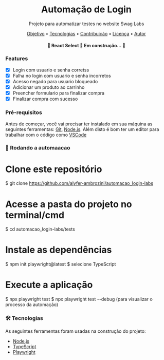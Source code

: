 <h1 align="center">Automação de Login</h1>

<p align="center">Projeto para automatizar testes no website Swag Labs</p>

<p align="center">
 <a href="#objetivo">Objetivo</a> •
 <a href="#tecnologias">Tecnologias</a> • 
 <a href="#contribuicao">Contribuição</a> • 
 <a href="#licenc-a">Licença</a> • 
 <a href="#autor">Autor</a>
</p>

<h4 align="center"> 
	🚧  React Select 🚀 Em construção...  🚧
</h4>

### Features

- [x] Login com usuario e senha corretss
- [x] Falha no login com usuario e senha incorretos
- [x] Acesso negado para usuario bloqueado
- [x] Adicionar um produto ao carrinho
- [x] Preencher formulario para finalizar compra
- [x] Finalizar compra com sucesso

### Pré-requisitos

Antes de começar, você vai precisar ter instalado em sua máquina as seguintes ferramentas:
[Git](https://git-scm.com), [Node.js](https://nodejs.org/en/). 
Além disto é bom ter um editor para trabalhar com o código como [VSCode](https://code.visualstudio.com/)

### 🎲 Rodando a automaacao

# Clone este repositório
$ git clone <https://github.com/alyfer-ambrozini/automacao_login-labs>

# Acesse a pasta do projeto no terminal/cmd
$ cd automacao_login-labs/tests

# Instale as dependências
$ npm init playwright@latest
$ selecione TypeScript

# Execute a aplicação
$ npx playwright test
$ npx playwright test --debug (para visualizar o processo da automação)

### 🛠 Tecnologias

As seguintes ferramentas foram usadas na construção do projeto:

- [Node.js](https://nodejs.org/en/)
- [TypeScript](https://www.typescriptlang.org/)
- [Playwright](https://playwright.dev/docs/intro)
